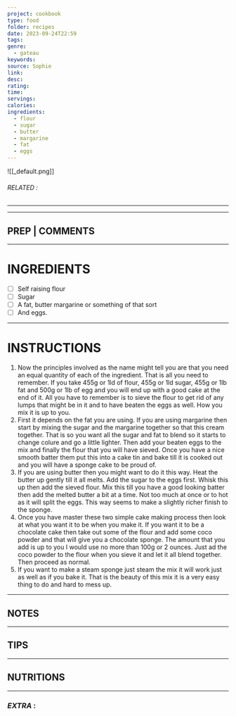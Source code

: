 ```yaml
---
project: cookbook
type: food
folder: recipes
date: 2023-09-24T22:59
tags: 
genre:
  - gateau
keywords: 
source: Sophie
link: 
desc: 
rating: 
time: 
servings: 
calories: 
ingredients:
  - flour
  - sugar
  - butter
  - margarine
  - fat
  - eggs
---
```


![[_default.png]]
###### *RELATED* : 
---


---
## PREP | COMMENTS



---
# INGREDIENTS

- [ ] Self raising flour
- [ ] Sugar
- [ ] A fat, butter margarine or something of that sort
- [ ] And eggs.

---
# INSTRUCTIONS

1. Now the principles involved as the name might tell you are that you need an equal quantity of each of the ingredient. That is all you need to remember. If you take 455g or 1ld of flour, 455g or 1ld sugar, 455g or 1lb fat and 500g or 1lb of egg and you will end up with a good cake at the end of it. All you have to remember is to sieve the flour to get rid of any lumps that might be in it and to have beaten the eggs as well. How you mix it is up to you.
2. First it depends on the fat you are using. If you are using margarine then start by mixing the sugar and the margarine together so that this cream together. That is so you want all the sugar and fat to blend so it starts to change colure and go a little lighter. Then add your beaten eggs to the mix and finally the flour that you will have sieved. Once you have a nice smooth batter them put this into a cake tin and bake till it is cooked out and you will have a sponge cake to be proud of.
3. If you are using butter then you might want to do it this way. Heat the butter up gently till it all melts. Add the sugar to the eggs first. Whisk this up then add the sieved flour. Mix this till you have a good looking batter then add the melted butter a bit at a time. Not too much at once or to hot as it will split the eggs. This way seems to make a slightly richer finish to the sponge.
4. Once you have master these two simple cake making process then look at what you want it to be when you make it. If you want it to be a chocolate cake then take out some of the flour and add some coco powder and that will give you a chocolate sponge. The amount that you add is up to you I would use no more than 100g or 2 ounces. Just ad the coco powder to the flour when you sieve it and let it all blend together. Then proceed as normal.
5. If you want to make a steam sponge just steam the mix it will work just as well as if you bake it. That is the beauty of this mix it is a very easy thing to do and hard to mess up.

---
## NOTES



---
## TIPS



---
## NUTRITIONS



---
### *EXTRA* :



